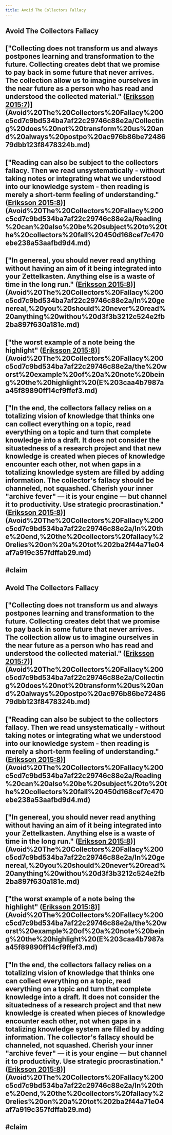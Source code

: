 ```yaml
---
title: Avoid The Collectors Fallacy
---
```


## Avoid The Collectors Fallacy

## ["Collecting does not transform us and always postpones learning and transformation to the future. Collecting creates debt that we promise to pay back in some future that never arrives. The collection allow us to imagine ourselves in the near future as a person who has read and understood the collected material." ([Eriksson 2015:7](zotero://open-pdf/library/items/QNCCMQSJ?page=7))](Avoid%20The%20Collectors%20Fallacy%200c5cd7c9bd534ba7af22c29746c88e2a/Collecting%20does%20not%20transform%20us%20and%20always%20postpo%20ac976b86be7248679dbb123f8478324b.md)

## ["Reading can also be subject to the collectors fallacy. Then we read unsystematically - without taking notes or integrating what we understood into our knowledge system - then reading is merely a short-term feeling of understanding." ([Eriksson 2015:8](zotero://open-pdf/library/items/QNCCMQSJ?page=8))](Avoid%20The%20Collectors%20Fallacy%200c5cd7c9bd534ba7af22c29746c88e2a/Reading%20can%20also%20be%20subject%20to%20the%20collectors%20fall%20450d168cef7c470ebe238a53aafbd9d4.md)

## ["In genereal, you should never read anything without having an aim of it being integrated into your Zettelkasten. Anything else is a waste of time in the long run." ([Eriksson 2015:8](zotero://open-pdf/library/items/QNCCMQSJ?page=8))](Avoid%20The%20Collectors%20Fallacy%200c5cd7c9bd534ba7af22c29746c88e2a/In%20genereal,%20you%20should%20never%20read%20anything%20withou%20d3f3b3212c524e2fb2ba897f630a181e.md)

## ["the worst example of a note being the highlight" ([Eriksson 2015:8](zotero://open-pdf/library/items/QNCCMQSJ?page=8))](Avoid%20The%20Collectors%20Fallacy%200c5cd7c9bd534ba7af22c29746c88e2a/the%20worst%20example%20of%20a%20note%20being%20the%20highlight%20(E%203caa4b7987aa45f89890ff14cf9ffef3.md)

## ["In the end, the collectors fallacy relies on a totalizing vision of knowledge that thinks one can collect everything on a topic, read everything on a topic and turn that complete knowledge into a draft. It does not consider the situatedness of a research project and that new knowledge is created when pieces of knowledge encounter each other, not when gaps in a totalizing knowledge system are filled by adding information. The collector's fallacy should be channeled, not squashed. Cherish your inner "archive fever" — it is your engine — but channel it to productivity. Use strategic procrastination." ([Eriksson 2015:8](zotero://open-pdf/library/items/QNCCMQSJ?page=8))](Avoid%20The%20Collectors%20Fallacy%200c5cd7c9bd534ba7af22c29746c88e2a/In%20the%20end,%20the%20collectors%20fallacy%20relies%20on%20a%20tot%202ba2f44a71e04af7a919c357fdffab29.md)

## #claim 

## Avoid The Collectors Fallacy

## ["Collecting does not transform us and always postpones learning and transformation to the future. Collecting creates debt that we promise to pay back in some future that never arrives. The collection allow us to imagine ourselves in the near future as a person who has read and understood the collected material." ([Eriksson 2015:7](zotero://open-pdf/library/items/QNCCMQSJ?page=7))](Avoid%20The%20Collectors%20Fallacy%200c5cd7c9bd534ba7af22c29746c88e2a/Collecting%20does%20not%20transform%20us%20and%20always%20postpo%20ac976b86be7248679dbb123f8478324b.md)

## ["Reading can also be subject to the collectors fallacy. Then we read unsystematically - without taking notes or integrating what we understood into our knowledge system - then reading is merely a short-term feeling of understanding." ([Eriksson 2015:8](zotero://open-pdf/library/items/QNCCMQSJ?page=8))](Avoid%20The%20Collectors%20Fallacy%200c5cd7c9bd534ba7af22c29746c88e2a/Reading%20can%20also%20be%20subject%20to%20the%20collectors%20fall%20450d168cef7c470ebe238a53aafbd9d4.md)

## ["In genereal, you should never read anything without having an aim of it being integrated into your Zettelkasten. Anything else is a waste of time in the long run." ([Eriksson 2015:8](zotero://open-pdf/library/items/QNCCMQSJ?page=8))](Avoid%20The%20Collectors%20Fallacy%200c5cd7c9bd534ba7af22c29746c88e2a/In%20genereal,%20you%20should%20never%20read%20anything%20withou%20d3f3b3212c524e2fb2ba897f630a181e.md)

## ["the worst example of a note being the highlight" ([Eriksson 2015:8](zotero://open-pdf/library/items/QNCCMQSJ?page=8))](Avoid%20The%20Collectors%20Fallacy%200c5cd7c9bd534ba7af22c29746c88e2a/the%20worst%20example%20of%20a%20note%20being%20the%20highlight%20(E%203caa4b7987aa45f89890ff14cf9ffef3.md)

## ["In the end, the collectors fallacy relies on a totalizing vision of knowledge that thinks one can collect everything on a topic, read everything on a topic and turn that complete knowledge into a draft. It does not consider the situatedness of a research project and that new knowledge is created when pieces of knowledge encounter each other, not when gaps in a totalizing knowledge system are filled by adding information. The collector's fallacy should be channeled, not squashed. Cherish your inner "archive fever" — it is your engine — but channel it to productivity. Use strategic procrastination." ([Eriksson 2015:8](zotero://open-pdf/library/items/QNCCMQSJ?page=8))](Avoid%20The%20Collectors%20Fallacy%200c5cd7c9bd534ba7af22c29746c88e2a/In%20the%20end,%20the%20collectors%20fallacy%20relies%20on%20a%20tot%202ba2f44a71e04af7a919c357fdffab29.md)

## #claim 
